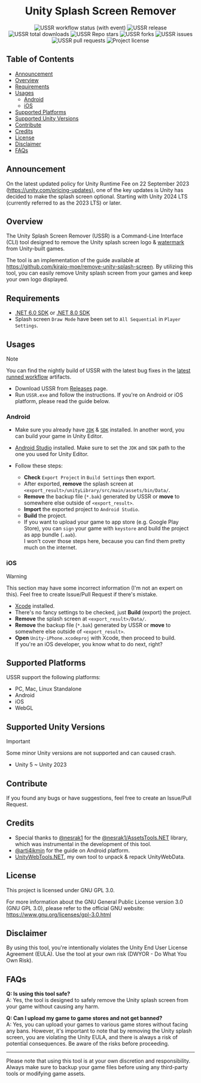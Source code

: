 <div align="center">
  <h1 align="center">Unity Splash Screen Remover</h1>

  <img alt="USSR workflow status (with event)" src="https://img.shields.io/github/actions/workflow/status/kiraio-moe/USSR/build.yml">
  <img alt="USSR release" src="https://img.shields.io/github/v/release/kiraio-moe/USSR">
  <img alt="USSR total downloads" src="https://img.shields.io/github/downloads/kiraio-moe/USSR/total">
  <img alt="USSR Repo stars" src="https://img.shields.io/github/stars/kiraio-moe/USSR">
  <img alt="USSR forks" src="https://img.shields.io/github/forks/kiraio-moe/USSR">
  <img alt="USSR issues" src="https://img.shields.io/github/issues/kiraio-moe/USSR">
  <img alt="USSR pull requests" src="https://img.shields.io/github/issues-pr/kiraio-moe/USSR">
  <img alt="Project license" src="https://img.shields.io/github/license/kiraio-moe/USSR">
</div>

## Table of Contents

- [Announcement](#announcement)
- [Overview](#overview)
- [Requirements](#requirements)
- [Usages](#usages)
  - [Android](#android)
  - [iOS](#ios)
- [Supported Platforms](#supported-platforms)
- [Supported Unity Versions](#supported-unity-versions)
- [Contribute](#contribute)
- [Credits](#credits)
- [License](#license)
- [Disclaimer](#disclaimer)
- [FAQs](#faqs)

## Announcement

On the latest updated policy for Unity Runtime Fee on 22 September 2023 (<https://unity.com/pricing-updates>), one of the key updates is Unity has decided to make the splash screen optional. Starting with Unity 2024 LTS (currently referred to as the 2023 LTS) or later.

## Overview

The Unity Splash Screen Remover (USSR) is a Command-Line Interface (CLI) tool designed to remove the Unity splash screen logo & [watermark](https://forum.unity.com/threads/i-am-using-personal-but-there-is-trial-version-water-mark-after-build.591610/#post-3975343) from Unity-built games.

The tool is an implementation of the guide available at <https://github.com/kiraio-moe/remove-unity-splash-screen>. By utilizing this tool, you can easily remove Unity splash screen from your games and keep your own logo displayed.

## Requirements

- [.NET 6.0 SDK](https://dotnet.microsoft.com/download/dotnet/6.0 ".NET 6.0 SDK") or [.NET 8.0 SDK](https://dotnet.microsoft.com/download/dotnet/8.0 ".NET 8.0 SDK")
- Splash screen `Draw Mode` have been set to `All Sequential` in `Player Settings`.

## Usages

> [!NOTE]
> You can find the nightly build of USSR with the latest bug fixes in the [latest runned workflow](https://github.com/kiraio-moe/USSR/actions/workflows/build.yml) artifacts.

- Download USSR from [Releases](https://github.com/kiraio-moe/USSR/releases) page.
- Run `USSR.exe` and follow the instructions. If you're on Android or iOS platform, please read the guide below.

### Android

- Make sure you already have [`JDK`](https://www.openlogic.com/openjdk-downloads?field_java_parent_version_target_id=416&field_operating_system_target_id=All&field_architecture_target_id=All&field_java_package_target_id=All "OpenJDK") & [`SDK`](https://androidsdkoffline.blogspot.com/p/all-android-sdk-latest-stable-versions.html) installed. In another word, you can build your game in Unity Editor.
- [Android Studio](https://developer.android.com/studio "Android Studio") installed. Make sure to set the `JDK` and `SDK` path to the one you used for Unity Editor.
- Follow these steps:

  - **Check** `Export Project` in `Build Settings` then export.
  - After exported, **remove** the splash screen at `<export_result>/unityLibrary/src/main/assets/bin/Data/`.
  - **Remove** the backup file (`*.bak`) generated by USSR or **move** to somewhere else outside of `<export_result>`.
  - **Import** the exported project to `Android Studio`.
  - **Build** the project.
  - If you want to upload your game to app store (e.g. Google Play Store), you can `sign` your game with `keystore` and build the project as app bundle (`.aab`).  
  I won't cover those steps here, because you can find them pretty much on the internet.

### iOS

> [!WARNING]
> This section may have some incorrect information (I'm not an expert on this). Feel free to create Issue/Pull Request if there's mistake.

- [Xcode](https://developer.apple.com/xcode/ "Xcode") installed.
- There's no fancy settings to be checked, just **Build** (export) the project.
- **Remove** the splash screen at `<export_result>/Data/`.
- **Remove** the backup file (`*.bak`) generated by USSR or **move** to somewhere else outside of `<export_result>`.
- **Open** `Unity-iPhone.xcodeproj` with Xcode, then proceed to build.  
  If you're an iOS developer, you know what to do next, right?

## Supported Platforms

USSR support the following platforms:

- PC, Mac, Linux Standalone
- Android
- iOS
- WebGL

## Supported Unity Versions

> [!IMPORTANT]
> Some minor Unity versions are not supported and can caused crash.

- Unity 5 ~ Unity 2023

## Contribute

If you found any bugs or have suggestions, feel free to create an Issue/Pull Request.

## Credits

- Special thanks to [@nesrak1](https://github.com/nesrak1) for the [@nesrak1/AssetsTools.NET](https://github.com/nesrak1/AssetsTools.NET) library, which was instrumental in the development of this tool.
- [@arti4ikmin](https://github.com/arti4ikmin) for the guide on Android platform.
- [UnityWebTools.NET](https://github.com/kiraio-moe/UnityWebTools.NET), my own tool to unpack & repack UnityWebData.

## License

This project is licensed under GNU GPL 3.0.

For more information about the GNU General Public License version 3.0 (GNU GPL 3.0), please refer to the official GNU website: <https://www.gnu.org/licenses/gpl-3.0.html>

## Disclaimer

By using this tool, you're intentionally violates the Unity End User License Agreement (EULA). Use the tool at your own risk (DWYOR - Do What You Own Risk).

## FAQs

**Q: Is using this tool safe?**  
A: Yes, the tool is designed to safely remove the Unity splash screen from your game without causing any harm.

**Q: Can I upload my game to game stores and not get banned?**  
A: Yes, you can upload your games to various game stores without facing any bans. However, it's important to note that by removing the Unity splash screen, you are violating the Unity EULA, and there is always a risk of potential consequences. Be aware of the risks before proceeding.

---

Please note that using this tool is at your own discretion and responsibility. Always make sure to backup your game files before using any third-party tools or modifying game assets.
